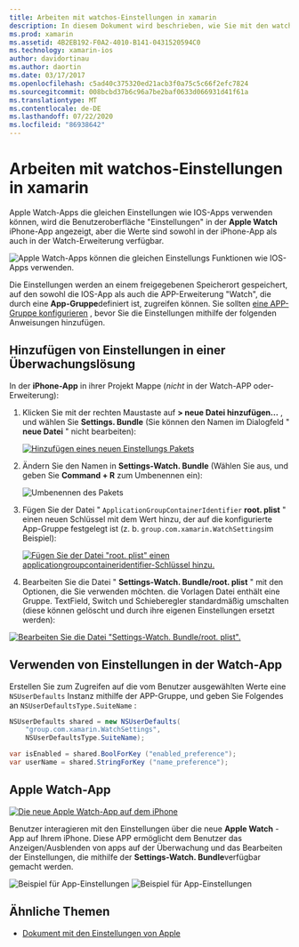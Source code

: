 ```yaml
---
title: Arbeiten mit watchos-Einstellungen in xamarin
description: In diesem Dokument wird beschrieben, wie Sie mit den watchos-Einstellungen in xamarin arbeiten. Er erläutert das Hinzufügen von Einstellungen zu einer Watch-App-Lösung mithilfe dieser Einstellungen in der APP und der Apple Watch-App auf dem iPhone.
ms.prod: xamarin
ms.assetid: 4B2EB192-F0A2-4010-B141-0431520594C0
ms.technology: xamarin-ios
author: davidortinau
ms.author: daortin
ms.date: 03/17/2017
ms.openlocfilehash: c5ad40c375320ed21acb3f0a75c5c66f2efc7824
ms.sourcegitcommit: 008bcbd37b6c96a7be2baf0633d066931d41f61a
ms.translationtype: MT
ms.contentlocale: de-DE
ms.lasthandoff: 07/22/2020
ms.locfileid: "86938642"
---
```

# <a name="working-with-watchos-settings-in-xamarin"></a>Arbeiten mit watchos-Einstellungen in xamarin

Apple Watch-Apps die gleichen Einstellungen wie IOS-Apps verwenden können, wird die Benutzeroberfläche "Einstellungen" in der **Apple Watch** iPhone-App angezeigt, aber die Werte sind sowohl in der iPhone-App als auch in der Watch-Erweiterung verfügbar.

![Apple Watch-Apps können die gleichen Einstellungs Funktionen wie IOS-Apps verwenden.](settings-images/intro.png)

Die Einstellungen werden an einem freigegebenen Speicherort gespeichert, auf den sowohl die IOS-App als auch die APP-Erweiterung "Watch", die durch eine **App-Gruppe**definiert ist, zugreifen können. Sie sollten [eine APP-Gruppe konfigurieren](~/ios/watchos/app-fundamentals/app-groups.md) , bevor Sie die Einstellungen mithilfe der folgenden Anweisungen hinzufügen.

## <a name="add-settings-in-a-watch-solution"></a>Hinzufügen von Einstellungen in einer Überwachungslösung

In der **iPhone-App** in ihrer Projekt Mappe (*nicht* in der Watch-APP oder-Erweiterung):

1. Klicken Sie mit der rechten Maustaste auf **> neue Datei hinzufügen...** , und wählen Sie **Settings. Bundle** (Sie können den Namen im Dialogfeld " **neue Datei** " nicht bearbeiten):

   [![Hinzufügen eines neuen Einstellungs Pakets](settings-images/settings-add-sml.png)](settings-images/settings-add.png#lightbox)

2. Ändern Sie den Namen in **Settings-Watch. Bundle** (Wählen Sie aus, und geben Sie **Command + R** zum Umbenennen ein):

   ![Umbenennen des Pakets](settings-images/settings-rename.png)

3. Fügen Sie der Datei " `ApplicationGroupContainerIdentifier` **root. plist** " einen neuen Schlüssel mit dem Wert hinzu, der auf die konfigurierte App-Gruppe festgelegt ist (z. b. `group.com.xamarin.WatchSettings`im Beispiel):

   [![Fügen Sie der Datei "root. plist" einen applicationgroupcontaineridentifier-Schlüssel hinzu.](settings-images/settings-appgroup-sml.png)](settings-images/settings-appgroup.png#lightbox)

4. Bearbeiten Sie die Datei " **Settings-Watch. Bundle/root. plist** " mit den Optionen, die Sie verwenden möchten. die Vorlagen Datei enthält eine Gruppe.
  TextField, Switch und Schieberegler standardmäßig umschalten (diese können gelöscht und durch ihre eigenen Einstellungen ersetzt werden):

  [![Bearbeiten Sie die Datei "Settings-Watch. Bundle/root. plist".](settings-images/rootplist-sml.png)](settings-images/rootplist.png#lightbox)

## <a name="use-settings-in-the-watch-app"></a>Verwenden von Einstellungen in der Watch-App

Erstellen Sie zum Zugreifen auf die vom Benutzer ausgewählten Werte eine `NSUserDefaults` Instanz mithilfe der APP-Gruppe, und geben Sie Folgendes an `NSUserDefaultsType.SuiteName` :

```csharp
NSUserDefaults shared = new NSUserDefaults(
    "group.com.xamarin.WatchSettings",
    NSUserDefaultsType.SuiteName);

var isEnabled = shared.BoolForKey ("enabled_preference");
var userName = shared.StringForKey ("name_preference");
```

## <a name="apple-watch-app"></a>Apple Watch-App

[![Die neue Apple Watch-App auf dem iPhone](settings-images/settings-app-sml.png)](settings-images/settings-app.png#lightbox)

Benutzer interagieren mit den Einstellungen über die neue **Apple Watch** -App auf Ihrem iPhone. Diese APP ermöglicht dem Benutzer das Anzeigen/Ausblenden von apps auf der Überwachung und das Bearbeiten der Einstellungen, die mithilfe der **Settings-Watch. Bundle**verfügbar gemacht werden.

![Beispiel für App-Einstellungen](settings-images/applewatch-1.png) ![Beispiel für App-Einstellungen](settings-images/applewatch-2.png)

## <a name="related-links"></a>Ähnliche Themen

- [Dokument mit den Einstellungen von Apple](https://developer.apple.com/library/prerelease/ios/documentation/General/Conceptual/WatchKitProgrammingGuide/Settings.html#//apple_ref/doc/uid/TP40014969-CH22-SW1)
